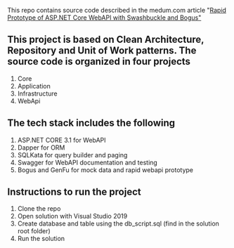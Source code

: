 This repo contains source code described in the medum.com article "[Rapid Prototype of ASP.NET Core WebAPI with Swashbuckle and Bogus"](https://medium.com/scrum-and-coke/quick-proof-of-concept-asp-net-core-web-api-using-swashbuckle-aspnetcore-and-bogus-19977c84d4a2?sk=2c1c9718ce2c76e205cbf559b652747c)


## This project is based on Clean Architecture, Repository and Unit of Work patterns. The source code is organized in four projects

1. Core
2. Application
3. Infrastructure
4. WebApi


## The tech stack includes the following

1. ASP.NET CORE 3.1 for WebAPI
2. Dapper for ORM
3. SQLKata for query builder and paging
4. Swagger for WebAPI documentation and testing
5. Bogus and GenFu for mock data and rapid webapi prototype

## Instructions to run the project

1. Clone the repo
2. Open solution with Visual Studio 2019
3. Create database and table using the db_script.sql (find in the solution root folder)
4. Run the solution